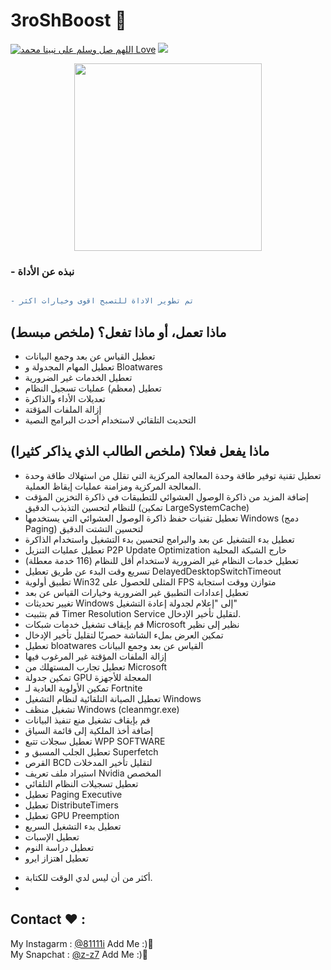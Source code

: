 # 3roShBoost 🎃

[![اللهم صل وسلم على نبينا محمد Love](https://badges.frapsoft.com/os/v1/open-source.svg?v=103)](https://github.com/fzrael/)
<img src="https://img.shields.io/badge/Language-batch-blue?style=for-the-badge" /> 
<div align='center'>
  <img src='https://img.icons8.com/clouds/2x/trash.png' width="300" height="300"/>
</div>


### - نبذه عن الأداة  
```diff

- تم تطوير الاداة للتصبح اقوى وخيارات اكثر
```

## ماذا تعمل، أو ماذا تفعل؟ (ملخص مبسط)

- تعطيل القياس عن بعد وجمع البيانات
- تعطيل المهام المجدولة و Bloatwares
- تعطيل الخدمات غير الضرورية
- تعطيل (معظم) عمليات تسجيل النظام
- تعديلات الأداء والذاكرة
- إزالة الملفات المؤقتة
- التحديث التلقائي لاستخدام أحدث البرامج النصية

## ماذا يفعل فعلا؟ (ملخص الطالب الذي يذاكر كثيرا)
- تعطيل تقنية توفير طاقة وحدة المعالجة المركزية التي تقلل من استهلاك طاقة وحدة المعالجة المركزية ومزامنة عمليات إيقاظ العملية.
- إضافة المزيد من ذاكرة الوصول العشوائي للتطبيقات في ذاكرة التخزين المؤقت للنظام لتحسين التذبذب الدقيق (تمكين LargeSystemCache)
- تعطيل تقنيات حفظ ذاكرة الوصول العشوائي التي يستخدمها Windows (دمج Paging) لتحسين التشتت الدقيق
- تعطيل بدء التشغيل عن بعد والبرامج لتحسين بدء التشغيل واستخدام الذاكرة
- تعطيل عمليات التنزيل P2P Update Optimization خارج الشبكة المحلية
- تعطيل خدمات النظام غير الضرورية لاستخدام أقل للنظام (116 خدمة معطلة)
- تسريع وقت البدء عن طريق تعطيل DelayedDesktopSwitchTimeout
- تطبيق أولوية Win32 المثلى للحصول على FPS متوازن ووقت استجابة
- تعطيل إعدادات التطبيق غير الضرورية وخيارات القياس عن بعد
- تغيير تحديثات Windows إلى "إعلام لجدولة إعادة التشغيل"
- قم بتثبيت Timer Resolution Service لتقليل تأخير الإدخال.
- قم بإيقاف تشغيل خدمات شبكات Microsoft نظير إلى نظير
- تمكين العرض بملء الشاشة حصريًا لتقليل تأخير الإدخال
- تعطيل bloatwares القياس عن بعد وجمع البيانات
- إزالة الملفات المؤقتة غير المرغوب فيها
- تعطيل تجارب المستهلك من Microsoft
- تمكين جدولة GPU المعجلة للأجهزة
- تمكين الأولوية العادية لـ Fortnite
- تعطيل الصيانة التلقائية لنظام التشغيل Windows
- تشغيل منظف Windows (cleanmgr.exe)
- قم بإيقاف تشغيل منع تنفيذ البيانات
- إضافة أخذ الملكية إلى قائمة السياق
- تعطيل سجلات تتبع WPP SOFTWARE
- تعطيل الجلب المسبق و Superfetch
- القرص BCD لتقليل تأخير المدخلات
- استيراد ملف تعريف Nvidia المخصص
- تعطيل تسجيلات النظام التلقائي
- تعطيل Paging Executive
- تعطيل DistributeTimers
- تعطيل GPU Preemption
- تعطيل بدء التشغيل السريع
- تعطيل الإسبات
- تعطيل دراسة النوم
- تعطيل اهتزاز ايرو

+ أكثر من أن ليس لدي الوقت للكتابة.
+ 

## Contact ❤ :
My Instagarm : [@81111i](https://www.instagram.com/h8l1) Add Me :)🖤   
My Snapchat : [@z-z7](https://snapchat.com/add/z-z7) Add Me :)🖤

